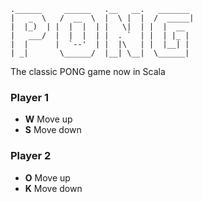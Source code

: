     .______     ______   .__   __.   _______ 
    |   _  \   /  __  \  |  \ |  |  /  _____|
    |  |_)  | |  |  |  | |   \|  | |  |  __  
    |   ___/  |  |  |  | |  . `  | |  | |_ | 
    |  |      |  `--'  | |  |\   | |  |__| | 
    | _|       \______/  |__| \__|  \______| 
                                         

The classic PONG game now in Scala

### Player 1 

- **W** Move up
- **S** Move down

### Player 2

- **O** Move up
- **K** Move down